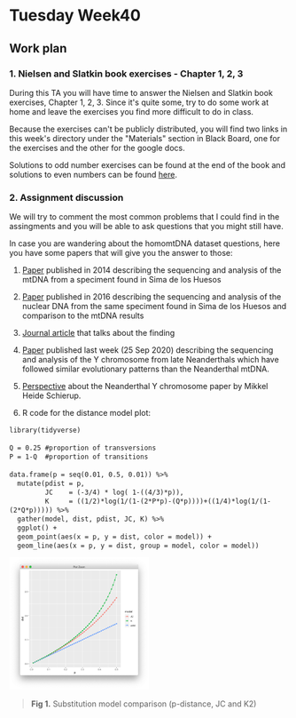 # Tuesday Week40

## Work plan

### 1. Nielsen and Slatkin book exercises - Chapter 1, 2, 3

During this TA you will have time to answer the Nielsen and Slatkin book exercises, Chapter 1, 2, 3. Since it's quite some, try to do some work at home and leave the exercises you find more difficult to do in class. 

Because the exercises can't be publicly distributed, you will find two links in this week's directory under the "Materials" section in Black Board, one for the exercises and the other for the google docs.

Solutions to odd number exercises can be found at the end of the book and solutions to even numbers can be found [here](http://people.bu.edu/msoren/BI515_2014/EvenNumberedSolutions.pdf).

### 2. Assignment discussion

We will try to comment the most common problems that I could find in the assingments and you will be able to ask questions that you might still have.

In case you are wandering about the homomtDNA dataset questions, here you have some papers that will give you the answer to those:

1. [Paper](https://www.nature.com/articles/nature12788) published in 2014 describing the sequencing and analysis of the mtDNA from a speciment found in Sima de los Huesos

2. [Paper](https://www.nature.com/articles/nature12788) published in 2016 describing the sequencing and analysis of the nuclear DNA from the same speciment found in Sima de los Huesos and comparison to the mtDNA results

3. [Journal article](https://www.theguardian.com/science/2017/jul/18/did-human-women-contribute-to-neanderthal-genomes-over-200000-years-ago) that talks about the finding

4. [Paper](https://science.sciencemag.org/content/369/6511/1653/tab-pdf) published last week (25 Sep 2020) describing the sequencing and analysis of the Y chromosome from late Neanderthals which have followed similar evolutionary patterns than the Neanderthal mtDNA.

5. [Perspective](https://science.sciencemag.org/content/369/6511/1565) about the Neanderthal Y chromosome paper by Mikkel Heide Schierup.

6. R code for the distance model plot:

```
library(tidyverse)

Q = 0.25 #proportion of transversions
P = 1-Q  #proportion of transitions

data.frame(p = seq(0.01, 0.5, 0.01)) %>%
  mutate(pdist = p,
         JC    = (-3/4) * log( 1-((4/3)*p)), 
         K     = ((1/2)*log(1/(1-(2*P*p)-(Q*p))))+((1/4)*log(1/(1-(2*Q*p))))) %>%
  gather(model, dist, pdist, JC, K) %>%
  ggplot() +
  geom_point(aes(x = p, y = dist, color = model)) +
  geom_line(aes(x = p, y = dist, group = model, color = model))
```

<img src="Fig1.png" width="50%">

>**Fig 1.** Substitution model comparison (p-distance, JC and K2)
